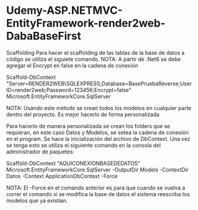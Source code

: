 # Udemy-ASP.NETMVC-EntityFramework-render2web-DabaBaseFirst

Scaffolding 
Para hacer el scaffolding de las tablas de la base de datos a código se utiliza el siguiete comando. NOTA: A partir de .Net6 se debe agregar el Encrypt en false en la cadena de conexión

Scaffold-DbContext "Server=RENDER2WEB\SQLEXPRESS;Database=BasePruebaReverse;User ID=render2web;Password=123456;Encrypt=false" Microsoft.EntityFrameworkCore.SqlServer

NOTA: Usándo este método se crean todos los modelos en cualquier parte dentro del proyecto. Es mejor hacerlo de forma personalizada


Para hacerlo de manera personalizada se crean los folders que se requieran, en este caso Datos y Modelos, se setea la cadena de conexión en el program. Se hace la inicialización del archivo de DbContext. Una vez se tenga esto se utiliza el siguiente comando en la consola del administrador de paquetes:

Scaffold-DbContext "AQUICONEXIONBASEDEDATOS" Microsoft.EntityFrameworkCore.SqlServer -OutputDir Models -ContextDir Datos -Context ApplicationDbContext -Force

NOTA: El -Force en el comando anterior es para que cuando se vuelva a correr el comando si se modifica la base de datos el sistema reescriba los modelos que ya existían. 
